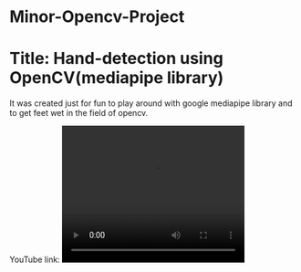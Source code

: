 # Minor-Opencv-Project
# Title: Hand-detection using OpenCV(mediapipe library)

It was created just for fun to play around with google mediapipe library and to get feet wet in the field of opencv.

YouTube link: <video width="320" height="240" controls>
    <source src="(https://www.youtube.com/watch?v=mIOgdl4rl0E)" type="video/mp4">
    Your browser does not support the video tag.
</video>

